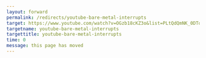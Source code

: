 ```yaml
---
layout: forward
permalink: /redirects/youtube-bare-metal-interrupts
target: https://www.youtube.com/watch?v=OGzb18cKZ3o&list=PLtQdQmNK_0DTqoQ_TEpY-z62G0q4LeGUX
targetname: youtube-bare-metal-interrupts
targettitle: youtube-bare-metal-interrupts
time: 0
message: this page has moved
---
```

